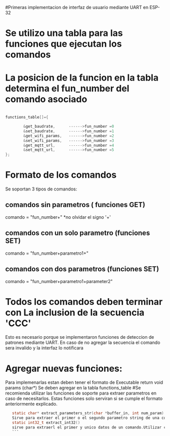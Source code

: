 
#Primeras implementacion de interfaz de usuario mediante UART en ESP-32


# Se utilizo una tabla para las funciones que ejecutan los comandos

# La posicion de la funcion en la tabla determina el fun_number del comando asociado


```c

functions_table[]={

	    &get_baudrate,      ------>fun_number =0
	    &set_baudrate,      ------>fun_number =1
	    &get_wifi_params,   ------>fun_number =2
	    &set_wifi_params,   ------>fun_number =3
	    &get_mqtt_url,      ------>fun_number =4
	    &set_mqtt_url,      ------>fun_number =5
};
```


# Formato de los comandos
Se soportan 3 tipos de comandos:

## comandos sin parametros ( funciones GET)

 comando = "fun_number+"
 *no olvidar el signo '+'

##  comandos con un solo parametro (funciones SET)

 comando = "fun_number+parametro1+" 

##  comandos con dos parametros (funciones SET)

 comando = "fun_number+parametro1+parameter2"


 # Todos los comandos deben terminar con La inclusion de la secuencia 'CCC'
 Esto es necesario porque se implementaron funciones de deteccion 
 de patrones mediante UART.
 En caso de no agregar la secuencia el comando sera invalido y la interfaz lo notificara


  

# Agregar nuevas funciones:
 Para implemenarlas estan deben tener el formato de Executable  return void  params (char*)
 Se deben agregar en la tabla functions_table
 #Se recomienda utilizar las funciones de soporte para extraer parametros en caso de necesitarlos.
 Estas funciones solo serviran si se cumple el formato anteriormente explicado.

 ```c
    static char* extract_parameters_str(char *buffer_in, int num_param)
    Sirve para extraer el primer o el segundo parametro string de una commando recibido
    static int32_t extract_int32()
    sirve para extraerl el primer y unico datos de un comando.Utilizar cuando se requiera setear valores int
    ```
